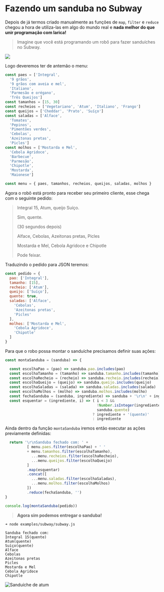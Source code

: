 # Fazendo um sanduba no Subway

Depois de já termos criado manualmente as funções de `map`, `filter` e `reduce` chegou a hora de utiliza-las em algo do mundo real e **nada melhor do que unir programação com larica!**

> Imagine que você está programando um robô para fazer sanduíches no Subway.

![](https://raw.githubusercontent.com/Webschool-io/workshop-js-funcional-free/master/assets/images/robo.jpg)

Logo deveremos ter de antemão o menu:

```js
const paes = ['Integral', 
  '9 grãos', 
  '9 grãos com aveia e mel',
  'Italiano', 
  'Parmesão e orégano', 
  'Três Queijos']
const tamanhos = [15, 30]
const recheios = ['Vegetariano', 'Atum', 'Italiano', 'Frango']
const queijos = ['Cheddar', 'Prato', 'Suíço']  
const saladas = ['Alface', 
  'Tomates', 
  'Pepinos', 
  'Pimentões verdes', 
  'Cebolas',
  'Azeitonas pretas',
  'Picles']
const molhos = ['Mostarda e Mel',
  'Cebola Agridoce',
  'Barbecue',
  'Parmesão',
  'Chipotle',
  'Mostarda',
  'Maionese']

const menu = { paes, tamanhos, recheios, queijos, saladas, molhos }
```

Agora o robô está pronto para receber seu primeiro cliente, esse chega com o seguinte pedido:

> Integral 15, Atum, queijo Suíço.
> 
> Sim, quente.
> 
> (30 segundos depois)
> 
> Alface, Cebolas, Azeitonas pretas, Picles
> 
> Mostarda e Mel, Cebola Agridoce e Chipotle
> 
> Pode feixar.

Traduzindo o pedido para JSON teremos:

```js
const pedido = {   
  pao: ['Integral'],
  tamanho: [15],
  recheio: ['Atum'],
  queijo: ['Suíço'],
  quente: true,    
  saladas: ['Alface', 
    'Cebolas',
    'Azeitonas pretas',
    'Picles'
  ],
  molhos: ['Mostarda e Mel',
    'Cebola Agridoce',
    'Chipotle'
  ] 
}
```

Para que o robo possa montar o sanduíche precisamos definir suas ações:

```js
const montaSanduba = (sanduba) => {

  const escolhaPao = (pao) => sanduba.pao.includes(pao)
  const escolhaTamanho = (tamanho) => sanduba.tamanho.includes(tamanho)
  const escolhaRecheio = (recheio) => sanduba.recheio.includes(recheio)
  const escolhaQueijo = (queijo) => sanduba.queijo.includes(queijo)
  const escolhaSaladas = (salada) => sanduba.saladas.includes(salada)
  const escolhaMolhos = (molho) => sanduba.molhos.includes(molho)
  const fechaSanduba = (sanduba, ingrediente) => sanduba + '\r\n' + ingrediente 
  const esquentar = (ingrediente, i) => ( i < 3 && 
                                          !Number.isInteger(ingrediente) &&
                                          sanduba.quente)
                                        ? ingrediente + '(quente)'
                                        : ingrediente

```

Ainda dentro da função `montaSanduba` iremos então executar as ações previamente definidas:

```js
  return '\r\nSanduba fechado com: ' + 
          [ menu.paes.filter(escolhaPao) + ' ' 
          + menu.tamanhos.filter(escolhaTamanho),
            ...menu.recheios.filter(escolhaRecheio),
            ...menu.queijos.filter(escolhaQueijo)
          ]
          .map(esquentar)
          .concat([ 
            ...menu.saladas.filter(escolhaSaladas),
            ...menu.molhos.filter(escolhaMolhos)
          ])
          .reduce(fechaSanduba, '')
}

console.log(montaSanduba(pedido)) 
```

> **Agora sim podemos entregar o sanduba!**

```
➜ node examples/subway/subway.js

Sanduba fechado com: 
Integral 15(quente)
Atum(quente)
Suíço(quente)
Alface
Cebolas
Azeitonas pretas
Picles
Mostarda e Mel
Cebola Agridoce
Chipotle

```

![Sanduíche de atum](https://raw.githubusercontent.com/Webschool-io/workshop-js-funcional-free/master/assets/images/sanduba.png)